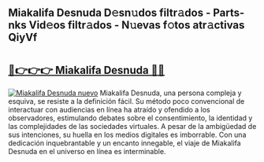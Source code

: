 ## Miakalifa Desnuda D𝚎sn𝚞dos filtr𝚊dos - Parts-nks Vid𝚎os filtr𝚊dos - N𝚞evas f𝚘tos atr𝚊ctivas QiyVf

# <h2><a href="http://mb9u1cj.tromn.icu/?c=Miakalifa+Desnuda">🔗👉👉👉 Miakalifa Desnuda 🔗🔗</a></h2>

[![Miakalifa Desnuda nuevo](https://i.imgur.com/pEAQMta.gif)](http://mb9u1cj.tromn.icu/?c=Miakalifa+Desnuda)
Miakalifa Desnuda, una persona compleja y esquiva, se resiste a la definición fácil. Su método poco convencional de interactuar con audiencias en línea ha atraído y ofendido a los observadores, estimulando debates sobre el consentimiento, la identidad y las complejidades de las sociedades virtuales. A pesar de la ambigüedad de sus intenciones, su huella en los medios digitales es imborrable. Con una dedicación inquebrantable y un encanto innegable, el viaje de Miakalifa Desnuda en el universo en línea es interminable.
